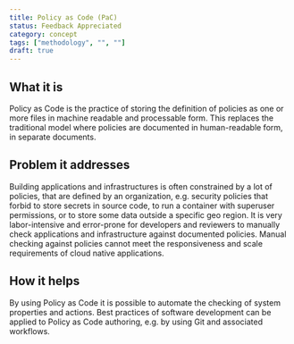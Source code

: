 ```yaml
---
title: Policy as Code (PaC)
status: Feedback Appreciated
category: concept
tags: ["methodology", "", ""]
draft: true
---
```


## What it is

Policy as Code is the practice of storing the definition of policies as one or more files in machine readable and processable form. 
This replaces the traditional model where policies are documented in human-readable form, in separate documents.

## Problem it addresses

Building applications and infrastructures is often constrained by a lot of policies, that are defined by an organization, 
e.g. security policies that forbid to store secrets in source code, 
to run a container with superuser permissions, or to store some data outside a specific geo region. 
It is very labor-intensive and error-prone for developers and reviewers to 
manually check applications and infrastructure against documented policies. 
Manual checking against policies cannot meet the responsiveness and scale requirements of cloud native applications.

## How it helps

By using Policy as Code it is possible to automate the checking of system properties and actions. 
Best practices of software development can be applied to Policy as Code authoring, 
e.g. by using Git and associated workflows. 
